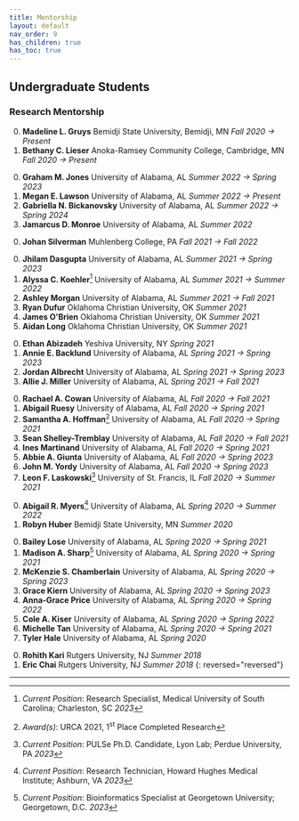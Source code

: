 ```yaml
---
title: Mentorship
layout: default
nav_order: 9
has_children: true
has_toc: true
---
```


## Undergraduate Students

### Research Mentorship

<!-- Fall 2022 -->
0. **Madeline L. Gruys** Bemidji State University, Bemidji, MN _Fall 2020 &rarr; Present_
0. **Bethany C. Lieser** Anoka-Ramsey Community College, Cambridge, MN _Fall 2020 &rarr; Present_
<!-- Summer 2022 -->
0. **Graham M. Jones** University of Alabama, AL _Summer 2022 &rarr; Spring 2023_
0. **Megan E. Lawson** University of Alabama, AL _Summer 2022 &rarr; Present_
0. **Gabriella N. Bickanovsky** University of Alabama, AL _Summer 2022 &rarr; Spring 2024_
0. **Jamarcus D. Monroe** University of Alabama, AL _Summer 2022_
<!-- Fall 2021 -->
0. **Johan Silverman** Muhlenberg College, PA _Fall 2021 &rarr; Fall 2022_
<!-- Summer 2023 -->
0. **Jhilam Dasgupta** University of Alabama, AL _Summer 2021 &rarr; Spring 2023_
0. **Alyssa C. Koehler**[^alyssackoehler] University of Alabama, AL _Summer 2021 &rarr; Summer 2022_
0. **Ashley Morgan** University of Alabama, AL _Summer 2021 &rarr; Fall 2021_
0. **Ryan Dufur** Oklahoma Christian University, OK _Summer 2021_
0. **James O'Brien** Oklahoma Christian University, OK _Summer 2021_
0. **Aidan Long** Oklahoma Christian University, OK _Summer 2021_
<!-- Spring 2021 -->
0. **Ethan Abizadeh** Yeshiva University, NY _Spring 2021_
0. **Annie E. Backlund** University of Alabama, AL _Spring 2021 &rarr; Spring 2023_
0. **Jordan Albrecht** University of Alabama, AL _Spring 2021 &rarr; Spring 2023_
0. **Allie J. Miller** University of Alabama, AL _Spring 2021 &rarr; Fall 2021_
<!-- Fall 2020 -->
0. **Rachael A. Cowan** University of Alabama, AL _Fall 2020 &rarr; Fall 2021_
0. **Abigail Ruesy** University of Alabama, AL _Fall 2020 &rarr; Spring 2021_
0. **Samantha A. Hoffman**[^samanthaahoffman] University of Alabama, AL _Fall 2020 &rarr; Spring 2021_
0. **Sean Shelley-Tremblay** University of Alabama, AL _Fall 2020 &rarr; Fall 2021_
0. **Ines Martinand** University of Alabama, AL _Fall 2020 &rarr; Spring 2021_
0. **Abbie A. Giunta** University of Alabama, AL _Fall 2020 &rarr; Spring 2023_
0. **John M. Yordy** University of Alabama, AL _Fall 2020 &rarr; Spring 2023_
0. **Leon F. Laskowski**[^leonflaskowski] University of St. Francis, IL _Fall 2020 &rarr; Summer 2021_
<!-- Summer 2020 -->
0. **Abigail R. Myers**[^abigailrmyers] University of Alabama, AL _Spring 2020 &rarr; Summer 2022_
0. **Robyn Huber** Bemidji State University, MN _Summer 2020_
<!-- Spring 2020 -->
0. **Bailey Lose** University of Alabama, AL _Spring 2020 &rarr; Spring 2021_
0. **Madison A. Sharp**[^madisonasharp] University of Alabama, AL _Spring 2020 &rarr; Spring 2021_
0. **McKenzie S. Chamberlain** University of Alabama, AL _Spring 2020 &rarr; Spring 2023_
0. **Grace Kiern** University of Alabama, AL _Spring 2020 &rarr; Spring 2023_
0. **Anna-Grace Price** University of Alabama, AL _Spring 2020 &rarr; Spring 2022_
0. **Cole A. Kiser** University of Alabama, AL _Spring 2020 &rarr; Spring 2022_
0. **Michelle Tan** University of Alabama, AL _Spring 2020 &rarr; Spring 2021_
0. **Tyler Hale** University of Alabama, AL _Spring 2020_
<!-- Rutgers University -->
0. **Rohith Kari** Rutgers University, NJ _Summer 2018_
0. **Eric Chai** Rutgers University, NJ _Summer 2018_
{: reversed="reversed"}

<!-- ## Footnotes -->

---

[^madisonasharp]: _Current Position_: Bioinformatics Specialist at Georgetown University; Georgetown, D.C. _2023_
[^abigailrmyers]: _Current Position_: Research Technician, Howard Hughes Medical Institute; Ashburn, VA _2023_
[^leonflaskowski]: _Current Position_: PULSe Ph.D. Candidate, Lyon Lab; Perdue University, PA _2023_
[^samanthaahoffman]: _Award(s)_: URCA 2021, 1<sup>st</sup> Place Completed Research 
[^alyssackoehler]: _Current Position_: Research Specialist, Medical University of South Carolina; Charleston, SC _2023_
